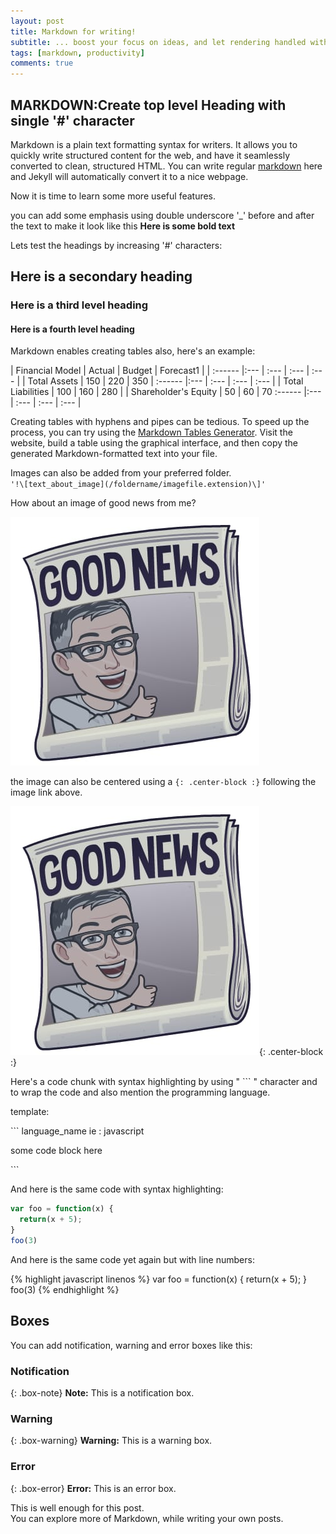 ```yaml
---
layout: post
title: Markdown for writing!
subtitle: ... boost your focus on ideas, and let rendering handled with a $ git push.
tags: [markdown, productivity]
comments: true
---
```

## MARKDOWN:Create top level Heading with single '#' character

Markdown is a plain text formatting syntax for writers. It allows you to quickly write structured content for the web, and have it seamlessly converted to clean, structured HTML.
You can write regular [markdown](http://markdowntutorial.com/) here and Jekyll will automatically convert it to a nice webpage.  

Now it is time to learn some more useful features.

you can add some emphasis using double underscore '_' before and after the text to make it look like this __Here is some bold text__

Lets test the headings by increasing '#' characters:

## Here is a secondary heading  

### Here is a third level heading  

#### Here is a fourth level heading  

Markdown enables creating tables also, here's an example:

| Financial Model | Actual | Budget | Forecast1 |
| :------ |:--- | :--- | :--- | :--- |
| Total Assets | 150 | 220 | 350 |
:------ |:--- | :--- | :--- | :--- |
| Total Liabilities | 100 | 160 | 280 |
| Shareholder's Equity | 50  | 60 | 70
:------ |:--- | :--- | :--- | :--- |

Creating tables with hyphens and pipes can be tedious. To speed up the process, you can try using the [Markdown Tables Generator](https://www.tablesgenerator.com/markdown_tables). Visit the website, build a table using the graphical interface, and then copy the generated Markdown-formatted text into your file.

Images can also be added from your preferred folder.  
`'!\[text_about_image](/foldername/imagefile.extension)\]'`  

How about an image of good news from me?

![good news](/img/good-news.jpeg)

the image can also be centered using a `{: .center-block :}` following the image link above.

![img](/img/good-news.jpeg){: .center-block :}

Here's a code chunk with syntax highlighting by using " ``` " character and to wrap the code and also mention the programming language.

template:

\```  language_name ie : javascript  

some code block here  

\```

And here is the same code with syntax highlighting:

```javascript
var foo = function(x) {
  return(x + 5);
}
foo(3)
```

And here is the same code yet again but with line numbers:

{% highlight javascript linenos %}
var foo = function(x) {
  return(x + 5);
}
foo(3)
{% endhighlight %}

## Boxes

You can add notification, warning and error boxes like this:

### Notification

{: .box-note}
__Note:__ This is a notification box.

### Warning

{: .box-warning}
__Warning:__ This is a warning box.

### Error

{: .box-error}
__Error:__ This is an error box.

This is well enough for this post.  
You can explore more of Markdown, while writing your own posts.
